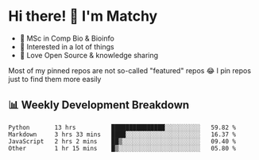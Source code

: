 # Hi there! 👋 I'm Matchy

- 🧬 MSc in Comp Bio & Bioinfo
- 🎈 Interested in a lot of things
- 💜 Love Open Source & knowledge sharing

Most of my pinned repos are not so-called "featured" repos 😂 I pin repos just to find them more easily

## 📊 Weekly Development Breakdown

<!--START_SECTION:waka-->

```text
Python       13 hrs          ███████████████░░░░░░░░░░   59.82 %
Markdown     3 hrs 33 mins   ████░░░░░░░░░░░░░░░░░░░░░   16.37 %
JavaScript   2 hrs 2 mins    ██▒░░░░░░░░░░░░░░░░░░░░░░   09.40 %
Other        1 hr 15 mins    █▒░░░░░░░░░░░░░░░░░░░░░░░   05.80 %
```

<!--END_SECTION:waka-->
